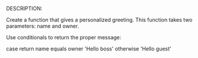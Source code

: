 DESCRIPTION:

Create a function that gives a personalized greeting. This function takes two parameters: name and owner.

Use conditionals to return the proper message:

case	                            return
name equals owner	                'Hello boss'
otherwise	                        'Hello guest'